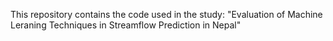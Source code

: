 This repository contains the code used in the study:
"Evaluation of Machine Leraning Techniques in Streamflow Prediction in Nepal"

